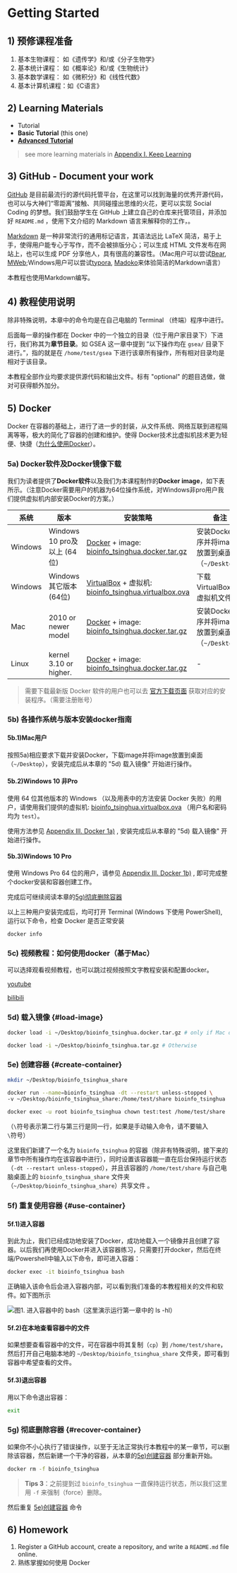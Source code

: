 # Getting Started

## 1) 预修课程准备

1. 基本生物课程： 如《遗传学》和/或《分子生物学》
2. 基本统计课程： 如《概率论》和/或《生物统计》
3. 基本数学课程： 如《微积分》和《线性代数》
4. 基本计算机课程：如《C语言》

## 2) Learning Materials

* Tutorial
* **Basic Tutorial** (this one)
* **[Advanced Tutorial](https://lulab.gitbook.io/training)**

> see more learning materials in [Appendix I. Keep Learning](appendix/appendix1.more.md)

## 3) GitHub - Document your work

[GitHub](https://github.com/lulab/Shared) 是目前最流行的源代码托管平台，在这里可以找到海量的优秀开源代码，也可以与大神们“零距离”接触、共同碰撞出思维的火花，更可以实现 Social Coding 的梦想。我们鼓励学生在 GitHub 上建立自己的仓库来托管项目，并添加好 `README.md` ，使用下文介绍的 Markdown 语言来解释你的工作，。

[Markdown](https://github.com/adam-p/markdown-here/wiki/Markdown-Cheatsheet) 是一种非常流行的通用标记语言，其语法远比 LaTeX 简洁，易于上手，使得用户能专心于写作，而不会被排版分心；可以生成 HTML 文件发布在网站上，也可以生成 PDF 分享他人，具有很高的兼容性。（Mac用户可以尝试[Bear](https://bear.app/), [MWeb](https://zh.mweb.im/);Windows用户可以尝试[typora](https://typora.io/), [Madoko](https://www.madoko.net/)来体验简洁的Markdown语言）

本教程也使用Markdown编写。


## 4) 教程使用说明

除非特殊说明，本章中的命令均是在自己电脑的 Terminal （终端）程序中进行。

后面每一章的操作都在 Docker 中的一个独立的目录（位于用户家目录下）下进行，我们称其为**章节目录**。如 GSEA 这一章中提到 “以下操作均在 `gsea/` 目录下进行。”，指的就是在 `/home/test/gsea` 下进行该章所有操作，所有相对目录均是相对于该目录。

<!--
每一步的结果都可以在章节目录的 `success/` 的相应文件夹中查看。（比如第一步没有在 `gsea/input/` 中生成要求的文件的话，可以直接从 `gsea/success/input` 中拷贝，然后继续下一步。）
-->

本教程全部作业均要求提供源代码和输出文件。标有 "optional" 的题目选做，做对可获得额外加分。

## 5) Docker

Docker 在容器的基础上，进行了进一步的封装，从文件系统、网络互联到进程隔离等等，极大的简化了容器的创建和维护。使得 Docker技术比虚拟机技术更为轻便、快捷（[为什么使用Docker](https://yeasy.gitbooks.io/docker_practice/introduction/why.html)）。

### 5a) Docker软件及Docker镜像下载
我们为读者提供了**Docker软件**以及我们为本课程制作的**Docker image**，如下表所示。（注意Docker需要用户的机器为64位操作系统，对Windows非pro用户我们提供虚拟机内部安装Docker的方案。）


<!--

I think we should use this table

| 系统 | 安装策略 |
|-------------------------------|---------------------|
| Mac，Windows 10 Pro, Linux | 安装 Docker，下载镜像 |
| 其它 | 安装 VirtualBox，下载虚拟机 |

maybe update in the next version
-->

| 系统 | 版本 | 安装策略 | 备注 |
|---------|-------------------------|-------------------------------------------------------------------------------------------------------------------------------------------------------------|----------------------------------|
| Windows | Windows 10 pro及以上 (64位) | [Docker](https://cloud.tsinghua.edu.cn/d/d6b2d37d9dc942eb9a6e/) + image: [bioinfo_tsinghua.docker.tar.gz](https://cloud.tsinghua.edu.cn/f/b8dcdfa425ba4880b4f3/) | 安装Docker程序并将image放置到桌面（`~/Desktop`）|
| Windows | Windows 其它版本 (64位) | [VirtualBox](https://cloud.tsinghua.edu.cn/f/89c75b51b5bd423aa92b/) + 虚拟机: [bioinfo_tsinghua.virtualbox.ova](https://cloud.tsinghua.edu.cn/f/c91ec26fc5774303a5df/) | 下载VirtualBox及虚拟机文件|
| Mac | 2010 or newer model | [Docker](https://cloud.tsinghua.edu.cn/d/d6b2d37d9dc942eb9a6e/) + image: [bioinfo_tsinghua.docker.tar.gz](https://cloud.tsinghua.edu.cn/f/b8dcdfa425ba4880b4f3/) | 安装Docker程序并将image放置到桌面（`~/Desktop`） |
| Linux | kernel 3.10 or higher. | [Docker](https://docs.docker.com/install/linux/docker-ce/ubuntu/) + image: [bioinfo_tsinghua.docker.tar.gz](https://cloud.tsinghua.edu.cn/f/b8dcdfa425ba4880b4f3/) | - |


> 需要下载最新版 Docker 软件的用户也可以去 [官方下载页面](https://www.docker.com/get-docker) 获取对应的安装程序。（需要注册账号）



### 5b) 各操作系统与版本安装docker指南

#### 5b.1)Mac用户
按照5a)相应要求下载并安装Docker，下载image并将image放置到桌面（`~/Desktop`），安装完成后从本章的 "5d) 载入镜像" 开始进行操作。

#### 5b.2)Windows 10 非Pro
使用 64 位其他版本的 Windows （以及用表中的方法安装 Docker 失败）的用户，请使用我们提供的虚拟机: [bioinfo_tsinghua.virtualbox.ova](https://cloud.tsinghua.edu.cn/f/c91ec26fc5774303a5df/) （用户名和密码均为 `test`）。

使用方法参见 [Appendix III. Docker 1a)](appendix/appendix3.docker.md#win-vb-use-docker) , 安装完成后从本章的 "5d) 载入镜像" 开始进行操作。

#### 5b.3)Windows 10 Pro

使用 Windows Pro 64 位的用户，请参见 [Appendix III. Docker 1b)](appendix/appendix3.docker.md#win-pro-use-docker) , 即可完成整个docker安装和容器创建工作。

完成后可继续阅读本章的[5g)彻底删除容器](../getting-started.md#recover-container)


以上三种用户安装完成后，均可打开 Terminal (Windows 下使用 PowerShell), 运行以下命令，检查 Docker 是否正常安装

```
docker info
```

### 5c) 视频教程：如何使用docker（基于Mac）
可以选择观看视频教程，也可以跳过视频按照文字教程安装和配置docker。

[youtube](https://youtu.be/c1ldhV7dAhg)

[bilibili](https://www.bilibili.com/video/av30426956/)

### 5d) 载入镜像 {#load-image}

```bash
docker load -i ~/Desktop/bioinfo_tsinghua.docker.tar.gz # only if Mac or Windows 10 Pro

docker load -i ~/Desktop/bioinfo_tsinghua.tar.gz # Otherwise

```

### 5e) 创建容器 {#create-container}

```bash
mkdir ~/Desktop/bioinfo_tsinghua_share

docker run --name=bioinfo_tsinghua -dt --restart unless-stopped \
-v ~/Desktop/bioinfo_tsinghua_share:/home/test/share bioinfo_tsinghua

docker exec -u root bioinfo_tsinghua chown test:test /home/test/share
```
（`\`符号表示第二行与第三行是同一行，如果是手动输入命令，请不要输入`\`符号）

这里我们新建了一个名为 `bioinfo_tsinghua` 的容器（除非有特殊说明，接下来的章节中所有操作均在该容器中进行），同时设置该容器能一直在后台保持运行状态（`-dt --restart unless-stopped`），并且该容器的 `/home/test/share` 与自己电脑桌面上的 `bioinfo_tsinghua_share` 文件夹（`~/Desktop/bioinfo_tsinghua_share`）共享文件 。

### 5f) 重复使用容器 {#use-container}

#### 5f.1)进入容器

到此为止，我们已经成功地安装了Docker，成功地载入一个镜像并且创建了容器。以后我们再使用Docker并进入该容器练习，只需要打开docker，然后在终端/Powershell中输入以下命令，即可进入容器：

```bash
docker exec -it bioinfo_tsinghua bash
```

正确输入该命令后会进入容器内部，可以看到我们准备的本教程相关的文件和软件。如下图所示

![图1. 进入容器中的 bash（这里演示运行第一章中的 `ls -hl`）](.gitbook/assets/bash-in-container.gif)

#### 5f.2)在本地查看容器中的文件
如果想要查看容器中的文件，可在容器中将其复制（`cp`）到 `/home/test/share`，然后打开自己电脑本地的 `~/Desktop/bioinfo_tsinghua_share` 文件夹，即可看到容器中希望查看的文件。

#### 5f.3)退出容器

用以下命令退出容器：

```bash
exit
```



### 5g) 彻底删除容器 {#recover-container}

如果你不小心执行了错误操作，以至于无法正常执行本教程中的某一章节，可以删除该容器，然后新建一个干净的容器，从本章的[5e)创建容器](#create-container) 部分重新开始。

```bash
docker rm -f bioinfo_tsinghua
```

> **Tips 3**：之前提到过 `bioinfo_tsinghua` 一直保持运行状态，所以我们这里用 `-f` 来强制（force）删除。

然后重复  [5e)创建容器](#create-container) 命令




## 6) Homework

1. Register a GitHub account, create a repository, and write a `README.md` file online.
1. 熟练掌握如何使用 Docker


